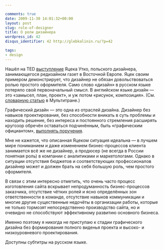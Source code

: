 ```yaml
---

comments: true
date: 2009-11-30 14:01:32+00:00
layout: post
slug: role-of-designer
title: О роли дизайнера
wordpress_id: 42
disqus_identifier: 42 http://glebkalinin.ru/?p=42

tags:
- design
---
```


Нашёл на TED [выступление](http://www.ted.com/talks/jacek_utko_asks_can_design_save_the_newspaper.html) Яцека Утко, польского дизайнера, занимающегося редизайном газет в Восточной Европе. Яцек своим примером демонстрирует, что дизайнер не обязан довольствоваться ролью простого оформителя. Само слово «дизайн» в русском языке потеряло свой первоначальный смысл. В английском языке дизайн — это «замысел, план, проект», и уж потом «рисунок, композиция». (См. [словарную статью](http://www.multitran.ru/c/m.exe?CL=1&l1=1&s=design) в Мультитране.) 

<!-- more -->

Графический дизайн — это одна из отраслей дизайна. Дизайнер без навыков проектирования, без способности вникать в суть проблемы и находить решение, без интереса и постоянного стремления расширять кругозор обречён оставаться подчинённым, быть «графическим официантом», [выполнять поручения](http://37signals.com/svn/posts/1818-stop-following-directions-and-start-designing). 

Мне не кажется, что описанная Яцеком ситуация идеальна — в лучшем мире пониманием и даже изменением бизнес-процессов клиента занимается всё же не дизайнер, а продюсер (не всегда в России понятная роль) в компании с аналитиками и маркетологами. Однако в ситуации отсутствия бюджетов и соответствующих профессионалов дизайнер может и должен брать на себя большую роль, чем простого оформителя.

В связи с этим интересно отметить, что очень часто процесс изготовления сайта вскрывает непродуманность бизнес-процессов заказчика, отсутствие чётких ролей и ясно определённых зон ответственности в команде, отсутствие навыков коммуникации и многие другие существенные недочёты в организации работы, которые не только тормозят непосредственно производство сайта, но и очевидно не способствуют эффективному развитию основного бизнеса.

Именно поэтому я никогда не приступаю к стадии графического дизайна без формирования полного виденья проекта и высоко- и низкоуровневого проектирования.

  
Доступны субтитры на русском языке.
